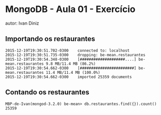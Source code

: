 # MongoDB - Aula 01 - Exercício
autor: Ivan Diniz

## Importando os restaurantes

```
2015-12-19T19:30:51.702-0300	connected to: localhost
2015-12-19T19:30:51.735-0300	dropping: be-mean.restaurantes
2015-12-19T19:30:54.348-0300	[####################....] be-mean.restaurantes	9.8 MB/11.4 MB (86.2%)
2015-12-19T19:30:54.662-0300	[########################] be-mean.restaurantes	11.4 MB/11.4 MB (100.0%)
2015-12-19T19:30:54.662-0300	imported 25359 documents
```

## Contando os restaurantes

```
MBP-de-Ivan(mongod-3.2.0) be-mean> db.restaurantes.find({}).count()
25359
```